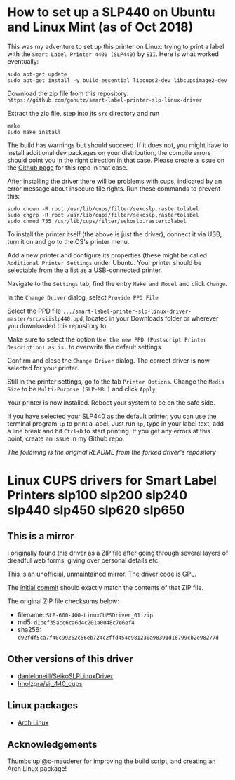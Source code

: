 # How to set up a SLP440 on Ubuntu and Linux Mint (as of Oct 2018)

This was my adventure to set up this printer on Linux: trying to print a label with the `Smart Label Printer 4400 (SLP440)` by `SII`. Here is what worked eventually:

```
sudo apt-get update
sudo apt-get install -y build-essential libcups2-dev libcupsimage2-dev
```

Download the zip file from this repository:
	`https://github.com/gonutz/smart-label-printer-slp-linux-driver`

Extract the zip file, step into its `src` directory and run
```
make
sudo make install
```
The build has warnings but should succeed. If it does not, you might have to install additional dev packages on your distribution, the compile errors should point you in the right direction in that case. Please create a issue on the [Github page](https://github.com/gonutz/smart-label-printer-slp-linux-driver) for this repo in that case.

After installing the driver there will be problems with cups, indicated by an error message about insecure file rights. Run these commands to prevent this:
```
sudo chown -R root /usr/lib/cups/filter/sekoslp.rastertolabel
sudo chgrp -R root /usr/lib/cups/filter/sekoslp.rastertolabel
sudo chmod 755 /usr/lib/cups/filter/sekoslp.rastertolabel
```

To install the printer itself (the above is just the driver), connect it via USB, turn it on and go to the OS's printer menu.

Add a new printer and configure its properties (these might be called `Additional Printer Settings` under Ubuntu. Your printer should be selectable from the a list as a USB-connected printer.

Navigate to the `Settings` tab, find the entry `Make and Model` and click `Change`.

In the `Change Driver` dialog, select `Provide PPD File`

Select the PPD file `.../smart-label-printer-slp-linux-driver-master/src/siislp440.ppd`, located in your Downloads folder or wherever you downloaded this repository to.

Make sure to select the option `Use the new PPD (Postscript Printer Description) as is.` to overwrite the default settings.

Confirm and close the `Change Driver` dialog. The correct driver is now selected for your printer.

Still in the printer settings, go to the tab `Printer Options`. Change the `Media Size` to be `Multi-Purpose (SLP-MRL)` and click `Apply`.

Your printer is now installed. Reboot your system to be on the safe side.

If you have selected your SLP440 as the default printer, you can use the terminal program `lp` to print a label. Just run `lp`, type in your label text, add a line break and hit `Ctrl+D` to start printing. If you get any errors at this point, create an issue in my Github repo.

*The following is the original README from the forked driver's repository*

# Linux CUPS drivers for Smart Label Printers slp100 slp200 slp240 slp440 slp450 slp620 slp650

## This is a mirror

I originally found this driver as a ZIP file after going through several layers of dreadful web forms,
giving over personal details etc.

This is an unofficial, unmaintained mirror. The driver code is GPL.

The [initial commit](https://github.com/paulfurley/smart-label-printer-slp-linux-driver/commit/3bfaa74b584414b57dc02cb3835a690f091dac30) should exactly match the contents of that ZIP file.

The original ZIP file checksums below:

- filename: `SLP-600-400-LinuxCUPSDriver_01.zip`
- md5: `d1bef35acc6ca6d4c201a0048c7e6ef4`
- sha256: `d92fdf5ca7f40c99262c56eb724c2ffd454c981230a98391d16799cb2e98277d`

## Other versions of this driver

- [danieloneill/SeikoSLPLinuxDriver](https://github.com/danieloneill/SeikoSLPLinuxDriver)
- [hholzgra/sii_440_cups](hholzgra/sii_440_cups)

## Linux packages

- [Arch Linux](https://aur.archlinux.org/packages/sii-slp-cups-git/)

## Acknowledgements

Thumbs up @c-mauderer for improving the build script, and creating an Arch Linux package!
